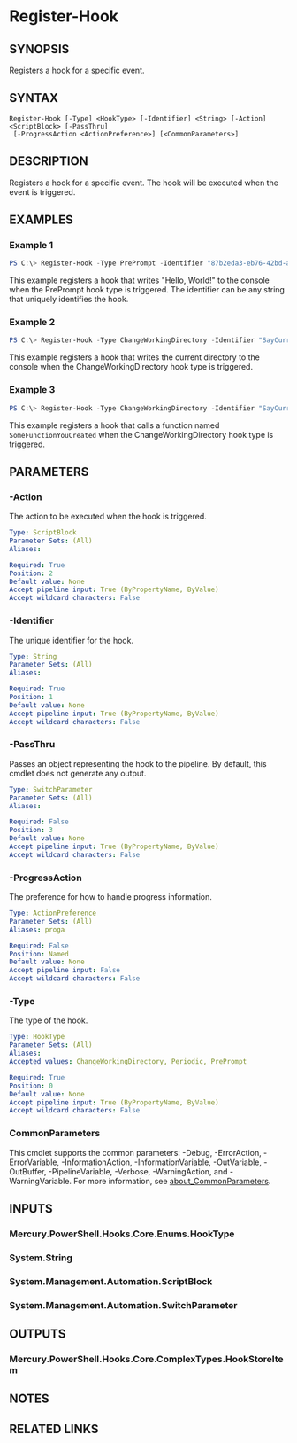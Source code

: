 ﻿---
external help file: Mercury.PowerShell.Hooks.dll-Help.xml
Module Name: Mercury.PowerShell.Hooks
online version: https://go.microsoft.com/fwlink/?LinkID=2097105
schema: 2.0.0
---

# Register-Hook

## SYNOPSIS

Registers a hook for a specific event.

## SYNTAX

```
Register-Hook [-Type] <HookType> [-Identifier] <String> [-Action] <ScriptBlock> [-PassThru]
 [-ProgressAction <ActionPreference>] [<CommonParameters>]
```

## DESCRIPTION

Registers a hook for a specific event. The hook will be executed when the event is triggered.

## EXAMPLES

### Example 1

```powershell
PS C:\> Register-Hook -Type PrePrompt -Identifier "87b2eda3-eb76-42bd-a704-71ea84bf3a15" -Action { Write-Host "Hello, World!" }
```

This example registers a hook that writes "Hello, World!" to the console when the PrePrompt hook type is triggered. The identifier can be any string
that uniquely identifies the hook.

### Example 2

```powershell
PS C:\> Register-Hook -Type ChangeWorkingDirectory -Identifier "SayCurrentDirectory" -Action { Write-Host "The current directory is: $PWD" }
```

This example registers a hook that writes the current directory to the console when the ChangeWorkingDirectory hook type is triggered.

### Example 3

```powershell
PS C:\> Register-Hook -Type ChangeWorkingDirectory -Identifier "SayCurrentDirectory" -Action $Function:SomeFunctionYouCreated
```

This example registers a hook that calls a function named `SomeFunctionYouCreated` when the ChangeWorkingDirectory hook type is triggered.

## PARAMETERS

### -Action

The action to be executed when the hook is triggered.

```yaml
Type: ScriptBlock
Parameter Sets: (All)
Aliases:

Required: True
Position: 2
Default value: None
Accept pipeline input: True (ByPropertyName, ByValue)
Accept wildcard characters: False
```

### -Identifier

The unique identifier for the hook.

```yaml
Type: String
Parameter Sets: (All)
Aliases:

Required: True
Position: 1
Default value: None
Accept pipeline input: True (ByPropertyName, ByValue)
Accept wildcard characters: False
```

### -PassThru

Passes an object representing the hook to the pipeline. By default, this cmdlet does not generate any output.

```yaml
Type: SwitchParameter
Parameter Sets: (All)
Aliases:

Required: False
Position: 3
Default value: None
Accept pipeline input: True (ByPropertyName, ByValue)
Accept wildcard characters: False
```

### -ProgressAction

The preference for how to handle progress information.

```yaml
Type: ActionPreference
Parameter Sets: (All)
Aliases: proga

Required: False
Position: Named
Default value: None
Accept pipeline input: False
Accept wildcard characters: False
```

### -Type

The type of the hook.

```yaml
Type: HookType
Parameter Sets: (All)
Aliases:
Accepted values: ChangeWorkingDirectory, Periodic, PrePrompt

Required: True
Position: 0
Default value: None
Accept pipeline input: True (ByPropertyName, ByValue)
Accept wildcard characters: False
```

### CommonParameters

This cmdlet supports the common parameters: -Debug, -ErrorAction, -ErrorVariable, -InformationAction, -InformationVariable, -OutVariable, -OutBuffer, -PipelineVariable, -Verbose, -WarningAction, and -WarningVariable. For more information, see [about_CommonParameters](http://go.microsoft.com/fwlink/?LinkID=113216).

## INPUTS

### Mercury.PowerShell.Hooks.Core.Enums.HookType

### System.String

### System.Management.Automation.ScriptBlock

### System.Management.Automation.SwitchParameter

## OUTPUTS

### Mercury.PowerShell.Hooks.Core.ComplexTypes.HookStoreItem

## NOTES

## RELATED LINKS
